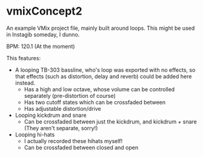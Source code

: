 # vmixConcept2
 An example VMix project file, mainly built around loops. This might be used in Instagib someday, I dunno.

 BPM: 120.1 (At the moment)
 
 This features:
 * A looping TB-303 bassline, who's loop was exported with no effects, so that effects (such as distortion, delay and reverb) could be added here instead.
    * Has a high and low octave, whose volume can be controlled separately (pre-distortion of course)
    * Has two cutoff states which can be crossfaded between
    * Has adjustable distortion/drive
 * Looping kickdrum and snare
    * Can be crossfaded between just the kickdrum, and kickdrum + snare (They aren't separate, sorry!)
 * Looping hi-hats
    * I actually recorded these hihats myself!
    * Can be crossfaded between closed and open

